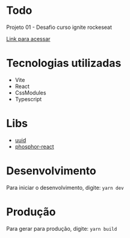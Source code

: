 # Todo
Projeto 01 - Desafio curso ignite rockeseat

[Link para acessar](https://rocketseat-ignite-todolist-e26e.vercel.app/)

# Tecnologias utilizadas
- Vite
- React
- CssModules
- Typescript

# Libs
- [uuid](https://github.com/uuidjs/uuid#readme)
- [phosphor-react](https://phosphoricons.com/)

# Desenvolvimento
Para iniciar o desenvolvimento, digite: `yarn dev`

# Produção
Para gerar para produção, digite: `yarn build`

